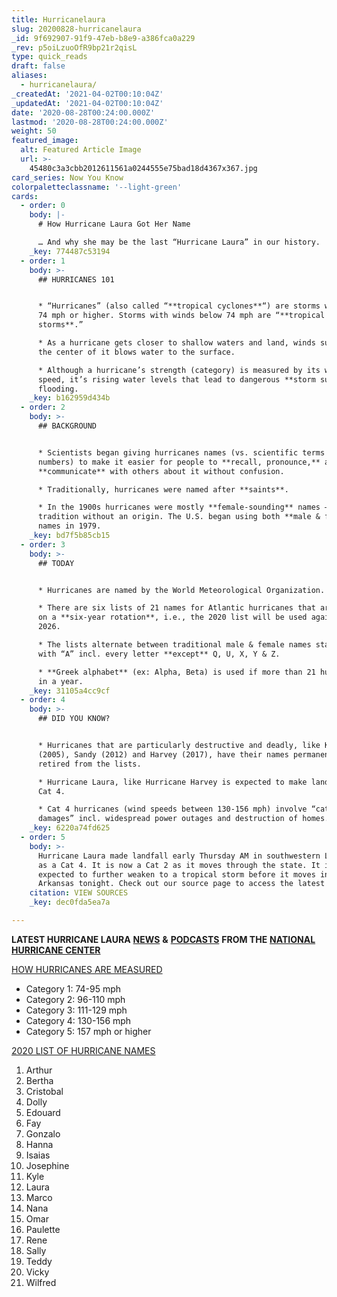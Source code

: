 ```yaml
---
title: Hurricanelaura
slug: 20200828-hurricanelaura
_id: 9f692907-91f9-47eb-b8e9-a386fca0a229
_rev: p5oiLzuoOfR9bp21r2qisL
type: quick_reads
draft: false
aliases:
  - hurricanelaura/
_createdAt: '2021-04-02T00:10:04Z'
_updatedAt: '2021-04-02T00:10:04Z'
date: '2020-08-28T00:24:00.000Z'
lastmod: '2020-08-28T00:24:00.000Z'
weight: 50
featured_image:
  alt: Featured Article Image
  url: >-
    45480c3a3cbb2012611561a0244555e75bad18d4367x367.jpg
card_series: Now You Know
colorpaletteclassname: '--light-green'
cards:
  - order: 0
    body: |-
      # How Hurricane Laura Got Her Name

      … And why she may be the last “Hurricane Laura” in our history.
    _key: 774487c53194
  - order: 1
    body: >-
      ## HURRICANES 101


      * “Hurricanes” (also called “**tropical cyclones**“) are storms with winds
      74 mph or higher. Storms with winds below 74 mph are “**tropical
      storms**.”

      * As a hurricane gets closer to shallow waters and land, winds surrounding
      the center of it blows water to the surface.

      * Although a hurricane’s strength (category) is measured by its wind
      speed, it’s rising water levels that lead to dangerous **storm surges** &
      flooding.
    _key: b162959d434b
  - order: 2
    body: >-
      ## BACKGROUND


      * Scientists began giving hurricanes names (vs. scientific terms or
      numbers) to make it easier for people to **recall, pronounce,** and
      **communicate** with others about it without confusion.

      * Traditionally, hurricanes were named after **saints**.

      * In the 1900s hurricanes were mostly **female-sounding** names – a
      tradition without an origin. The U.S. began using both **male & female**
      names in 1979.
    _key: bd7f5b85cb15
  - order: 3
    body: >-
      ## TODAY


      * Hurricanes are named by the World Meteorological Organization.

      * There are six lists of 21 names for Atlantic hurricanes that are reused
      on a **six-year rotation**, i.e., the 2020 list will be used again in
      2026.

      * The lists alternate between traditional male & female names starting
      with “A” incl. every letter **except** Q, U, X, Y & Z.

      * **Greek alphabet** (ex: Alpha, Beta) is used if more than 21 hurricanes
      in a year.
    _key: 31105a4cc9cf
  - order: 4
    body: >-
      ## DID YOU KNOW?


      * Hurricanes that are particularly destructive and deadly, like Katrina
      (2005), Sandy (2012) and Harvey (2017), have their names permanently
      retired from the lists.

      * Hurricane Laura, like Hurricane Harvey is expected to make landfall as a
      Cat 4.

      * Cat 4 hurricanes (wind speeds between 130-156 mph) involve “catastrophic
      damages” incl. widespread power outages and destruction of homes.
    _key: 6220a74fd625
  - order: 5
    body: >-
      Hurricane Laura made landfall early Thursday AM in southwestern Louisiana
      as a Cat 4. It is now a Cat 2 as it moves through the state. It is
      expected to further weaken to a tropical storm before it moves into
      Arkansas tonight. Check out our source page to access the latest news.
    citation: VIEW SOURCES
    _key: dec0fda5ea7a

---
```

**LATEST HURRICANE LAURA** [**NEWS**](https://www.nhc.noaa.gov/#Laura) **&** [**PODCASTS**](https://www.nhc.noaa.gov/audio/) **FROM THE** [**NATIONAL HURRICANE CENTER**](https://twitter.com/NHC_Atlantic)

[HOW HURRICANES ARE MEASURED](https://www.nhc.noaa.gov/aboutsshws.php)

* Category 1: 74-95 mph
* Category 2: 96-110 mph
* Category 3: 111-129 mph
* Category 4: 130-156 mph
* Category 5: 157 mph or higher

[2020 LIST OF HURRICANE NAMES](https://www.nhc.noaa.gov/aboutnames.shtml#atl)

1. Arthur
2. Bertha
3. Cristobal
4. Dolly
5. Edouard
6. Fay
7. Gonzalo
8. Hanna
9. Isaias
10. Josephine
11. Kyle
12. Laura
13. Marco
14. Nana
15. Omar
16. Paulette
17. Rene
18. Sally
19. Teddy
20. Vicky
21. Wilfred